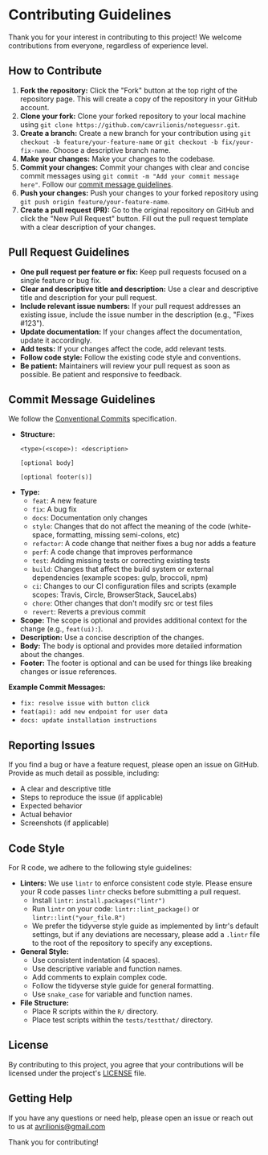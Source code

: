 # Contributing Guidelines

Thank you for your interest in contributing to this project! We welcome contributions from everyone, regardless of experience level.

## How to Contribute

1.  **Fork the repository:** Click the "Fork" button at the top right of the repository page. This will create a copy of the repository in your GitHub account.
2.  **Clone your fork:** Clone your forked repository to your local machine using `git clone https://github.com/cavrilionis/noteguessr.git`.
3.  **Create a branch:** Create a new branch for your contribution using `git checkout -b feature/your-feature-name` or `git checkout -b fix/your-fix-name`. Choose a descriptive branch name.
4.  **Make your changes:** Make your changes to the codebase.
5.  **Commit your changes:** Commit your changes with clear and concise commit messages using `git commit -m "Add your commit message here"`. Follow our [commit message guidelines](#commit-message-guidelines).
6.  **Push your changes:** Push your changes to your forked repository using `git push origin feature/your-feature-name`.
7.  **Create a pull request (PR):** Go to the original repository on GitHub and click the "New Pull Request" button. Fill out the pull request template with a clear description of your changes.

## Pull Request Guidelines

* **One pull request per feature or fix:** Keep pull requests focused on a single feature or bug fix.
* **Clear and descriptive title and description:** Use a clear and descriptive title and description for your pull request.
* **Include relevant issue numbers:** If your pull request addresses an existing issue, include the issue number in the description (e.g., "Fixes #123").
* **Update documentation:** If your changes affect the documentation, update it accordingly.
* **Add tests:** If your changes affect the code, add relevant tests.
* **Follow code style:** Follow the existing code style and conventions.
* **Be patient:** Maintainers will review your pull request as soon as possible. Be patient and responsive to feedback.

## Commit Message Guidelines

We follow the [Conventional Commits](https://www.conventionalcommits.org/en/v1.0.0/) specification.

* **Structure:**
    ```
    <type>(<scope>): <description>

    [optional body]

    [optional footer(s)]
    ```
* **Type:**
    * `feat`: A new feature
    * `fix`: A bug fix
    * `docs`: Documentation only changes
    * `style`: Changes that do not affect the meaning of the code (white-space, formatting, missing semi-colons, etc)
    * `refactor`: A code change that neither fixes a bug nor adds a feature
    * `perf`: A code change that improves performance
    * `test`: Adding missing tests or correcting existing tests
    * `build`: Changes that affect the build system or external dependencies (example scopes: gulp, broccoli, npm)
    * `ci`: Changes to our CI configuration files and scripts (example scopes: Travis, Circle, BrowserStack, SauceLabs)
    * `chore`: Other changes that don't modify src or test files
    * `revert`: Reverts a previous commit
* **Scope:** The scope is optional and provides additional context for the change (e.g., `feat(ui):`).
* **Description:** Use a concise description of the changes.
* **Body:** The body is optional and provides more detailed information about the changes.
* **Footer:** The footer is optional and can be used for things like breaking changes or issue references.

**Example Commit Messages:**

* `fix: resolve issue with button click`
* `feat(api): add new endpoint for user data`
* `docs: update installation instructions`

## Reporting Issues

If you find a bug or have a feature request, please open an issue on GitHub. Provide as much detail as possible, including:

* A clear and descriptive title
* Steps to reproduce the issue (if applicable)
* Expected behavior
* Actual behavior
* Screenshots (if applicable)

## Code Style

For R code, we adhere to the following style guidelines:

* **Linters:** We use `lintr` to enforce consistent code style. Please ensure your R code passes `lintr` checks before submitting a pull request.
    * Install `lintr`: `install.packages("lintr")`
    * Run `lintr` on your code: `lintr::lint_package()` or `lintr::lint("your_file.R")`
    * We prefer the tidyverse style guide as implemented by lintr's default settings, but if any deviations are necessary, please add a `.lintr` file to the root of the repository to specify any exceptions.
* **General Style:**
    * Use consistent indentation (4 spaces).
    * Use descriptive variable and function names.
    * Add comments to explain complex code.
    * Follow the tidyverse style guide for general formatting.
    * Use `snake_case` for variable and function names.
* **File Structure:**
    * Place R scripts within the `R/` directory.
    * Place test scripts within the `tests/testthat/` directory.

## License

By contributing to this project, you agree that your contributions will be licensed under the project's [LICENSE](LICENSE) file.

## Getting Help

If you have any questions or need help, please open an issue or reach out to us at avrilionis@gmail.com

Thank you for contributing!

